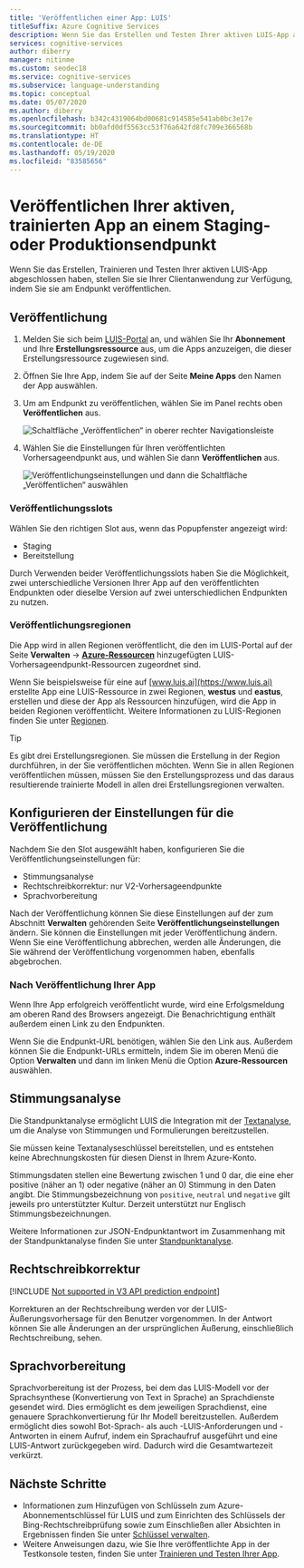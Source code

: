 ```yaml
---
title: 'Veröffentlichen einer App: LUIS'
titleSuffix: Azure Cognitive Services
description: Wenn Sie das Erstellen und Testen Ihrer aktiven LUIS-App abgeschlossen haben, stellen Sie sie Ihrer Clientanwendung zur Verfügung, indem Sie sie am Endpunkt veröffentlichen.
services: cognitive-services
author: diberry
manager: nitinme
ms.custom: seodec18
ms.service: cognitive-services
ms.subservice: language-understanding
ms.topic: conceptual
ms.date: 05/07/2020
ms.author: diberry
ms.openlocfilehash: b342c4319064bd00681c914585e541ab0bc3e17e
ms.sourcegitcommit: bb0afd0df5563cc53f76a642fd8fc709e366568b
ms.translationtype: HT
ms.contentlocale: de-DE
ms.lasthandoff: 05/19/2020
ms.locfileid: "83585656"
---
```

# <a name="publish-your-active-trained-app-to-a-staging-or-production-endpoint"></a>Veröffentlichen Ihrer aktiven, trainierten App an einem Staging- oder Produktionsendpunkt

Wenn Sie das Erstellen, Trainieren und Testen Ihrer aktiven LUIS-App abgeschlossen haben, stellen Sie sie Ihrer Clientanwendung zur Verfügung, indem Sie sie am Endpunkt veröffentlichen.

## <a name="publishing"></a>Veröffentlichung
1. Melden Sie sich beim [LUIS-Portal](https://www.luis.ai) an, und wählen Sie Ihr **Abonnement** und Ihre **Erstellungsressource** aus, um die Apps anzuzeigen, die dieser Erstellungsressource zugewiesen sind.
1. Öffnen Sie Ihre App, indem Sie auf der Seite **Meine Apps** den Namen der App auswählen.
1. Um am Endpunkt zu veröffentlichen, wählen Sie im Panel rechts oben **Veröffentlichen** aus.

    ![Schaltfläche „Veröffentlichen“ in oberer rechter Navigationsleiste](./media/luis-how-to-publish-app/publish-top-nav-bar.png)

1. Wählen Sie die Einstellungen für Ihren veröffentlichten Vorhersageendpunkt aus, und wählen Sie dann **Veröffentlichen** aus.

    ![Veröffentlichungseinstellungen und dann die Schaltfläche „Veröffentlichen“ auswählen](./media/luis-how-to-publish-app/publish-pop-up.png)

### <a name="publishing-slots"></a>Veröffentlichungsslots

Wählen Sie den richtigen Slot aus, wenn das Popupfenster angezeigt wird:

* Staging
* Bereitstellung

Durch Verwenden beider Veröffentlichungsslots haben Sie die Möglichkeit, zwei unterschiedliche Versionen Ihrer App auf den veröffentlichten Endpunkten oder dieselbe Version auf zwei unterschiedlichen Endpunkten zu nutzen.

### <a name="publishing-regions"></a>Veröffentlichungsregionen

Die App wird in allen Regionen veröffentlicht, die den im LUIS-Portal auf der Seite **Verwalten** ->  **[Azure-Ressourcen](luis-how-to-azure-subscription.md#assign-a-resource-to-an-app)** hinzugefügten LUIS-Vorhersageendpunkt-Ressourcen zugeordnet sind.

Wenn Sie beispielsweise für eine auf [www.luis.ai](https://www.luis.ai) erstellte App eine LUIS-Ressource in zwei Regionen, **westus** und **eastus**, erstellen und diese der App als Ressourcen hinzufügen, wird die App in beiden Regionen veröffentlicht. Weitere Informationen zu LUIS-Regionen finden Sie unter [Regionen](luis-reference-regions.md).

> [!TIP]
> Es gibt drei Erstellungsregionen. Sie müssen die Erstellung in der Region durchführen, in der Sie veröffentlichen möchten. Wenn Sie in allen Regionen veröffentlichen müssen, müssen Sie den Erstellungsprozess und das daraus resultierende trainierte Modell in allen drei Erstellungsregionen verwalten.


## <a name="configuring-publish-settings"></a>Konfigurieren der Einstellungen für die Veröffentlichung

Nachdem Sie den Slot ausgewählt haben, konfigurieren Sie die Veröffentlichungseinstellungen für:

* Stimmungsanalyse
* Rechtschreibkorrektur: nur V2-Vorhersageendpunkte
* Sprachvorbereitung

Nach der Veröffentlichung können Sie diese Einstellungen auf der zum Abschnitt **Verwalten** gehörenden Seite **Veröffentlichungseinstellungen** ändern. Sie können die Einstellungen mit jeder Veröffentlichung ändern. Wenn Sie eine Veröffentlichung abbrechen, werden alle Änderungen, die Sie während der Veröffentlichung vorgenommen haben, ebenfalls abgebrochen.

### <a name="when-your-app-is-published"></a>Nach Veröffentlichung Ihrer App

Wenn Ihre App erfolgreich veröffentlicht wurde, wird eine Erfolgsmeldung am oberen Rand des Browsers angezeigt. Die Benachrichtigung enthält außerdem einen Link zu den Endpunkten.

Wenn Sie die Endpunkt-URL benötigen, wählen Sie den Link aus. Außerdem können Sie die Endpunkt-URLs ermitteln, indem Sie im oberen Menü die Option **Verwalten** und dann im linken Menü die Option **Azure-Ressourcen** auswählen.

## <a name="sentiment-analysis"></a>Stimmungsanalyse

<a name="enable-sentiment-analysis"></a>

Die Standpunktanalyse ermöglicht LUIS die Integration mit der [Textanalyse](https://azure.microsoft.com/services/cognitive-services/text-analytics/), um die Analyse von Stimmungen und Formulierungen bereitzustellen.

Sie müssen keine Textanalyseschlüssel bereitstellen, und es entstehen keine Abrechnungskosten für diesen Dienst in Ihrem Azure-Konto.

Stimmungsdaten stellen eine Bewertung zwischen 1 und 0 dar, die eine eher positive (näher an 1) oder negative (näher an 0) Stimmung in den Daten angibt. Die Stimmungsbezeichnung von `positive`, `neutral` und `negative` gilt jeweils pro unterstützter Kultur. Derzeit unterstützt nur Englisch Stimmungsbezeichnungen.

Weitere Informationen zur JSON-Endpunktantwort im Zusammenhang mit der Standpunktanalyse finden Sie unter [Standpunktanalyse](luis-concept-data-extraction.md#sentiment-analysis).

## <a name="spelling-correction"></a>Rechtschreibkorrektur

[!INCLUDE [Not supported in V3 API prediction endpoint](./includes/v2-support-only.md)]

Korrekturen an der Rechtschreibung werden vor der LUIS-Äußerungsvorhersage für den Benutzer vorgenommen. In der Antwort können Sie alle Änderungen an der ursprünglichen Äußerung, einschließlich Rechtschreibung, sehen.

## <a name="speech-priming"></a>Sprachvorbereitung

Sprachvorbereitung ist der Prozess, bei dem das LUIS-Modell vor der Sprachsynthese (Konvertierung von Text in Sprache) an Sprachdienste gesendet wird. Dies ermöglicht es dem jeweiligen Sprachdienst, eine genauere Sprachkonvertierung für Ihr Modell bereitzustellen. Außerdem ermöglicht dies sowohl Bot-Sprach- als auch -LUIS-Anforderungen und -Antworten in einem Aufruf, indem ein Sprachaufruf ausgeführt und eine LUIS-Antwort zurückgegeben wird. Dadurch wird die Gesamtwartezeit verkürzt.

## <a name="next-steps"></a>Nächste Schritte

* Informationen zum Hinzufügen von Schlüsseln zum Azure-Abonnementschlüssel für LUIS und zum Einrichten des Schlüssels der Bing-Rechtschreibprüfung sowie zum Einschließen aller Absichten in Ergebnissen finden Sie unter [Schlüssel verwalten](./luis-how-to-azure-subscription.md).
* Weitere Anweisungen dazu, wie Sie Ihre veröffentlichte App in der Testkonsole testen, finden Sie unter [Trainieren und Testen Ihrer App](luis-interactive-test.md).

